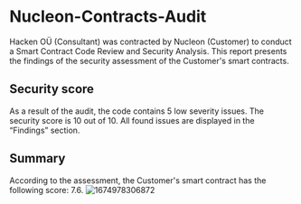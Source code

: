 # Nucleon-Contracts-Audit

Hacken OÜ (Consultant) was contracted by Nucleon (Customer) to conduct a
Smart Contract Code Review and Security Analysis. This report presents the
findings of the security assessment of the Customer's smart contracts.

## Security score
As a result of the audit, the code contains 5 low severity issues. The
security score is 10 out of 10.
All found issues are displayed in the “Findings” section.

## Summary
According to the assessment, the Customer's smart contract has the
following score: 7.6.
![1674978306872](https://user-images.githubusercontent.com/57596004/215312640-8f18d975-8521-4cde-b7e9-71c95d150e62.png)

